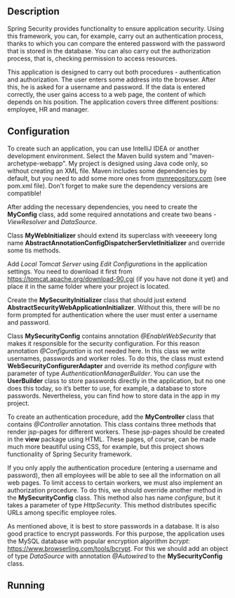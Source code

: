 ## Description

Spring Security provides functionality to ensure application security. Using this framework, you can, for example, carry out an authentication process, thanks to which you can compare the entered password with the password that is stored in the database. You can also carry out the authorization process, that is, checking permission to access resources.

This application is designed to carry out both procedures - authentication and authorization. The user enters some address into the browser. After this, he is asked for a username and password. If the data is entered correctly, the user gains access to a web page, the content of which depends on his position. The application covers three different positions: employee, HR and manager.

## Configuration

To create such an application, you can use IntelliJ IDEA or another development environment. Select the Maven build system and "maven-archetype-webapp". My project is designed using Java code only, so without creating an XML file. Maven includes some dependencies by default, but you need to add some more ones from [mvnrepository.com](https://mvnrepository.com/) (see pom.xml file). Don't forget to make sure the dependency versions are compatible!

After adding the necessary dependencies, you need to create the **MyConfig** class, add some required annotations and create two beans - *ViewResolver* and *DataSource*.

Class **MyWebInitializer** should extend its superclass with veeeeery long name **AbstractAnnotationConfigDispatcherServletInitializer** and override some tis methods.

Add *Local Tomcat Server* using *Edit Configurations* in the application settings. You need to download it first from https://tomcat.apache.org/download-90.cgi (if you have not done it yet) and place it in the same folder where your project is located.

Create the **MySecurityInitializer** class that should just extend **AbstractSecurityWebApplicationInitializer**. Without this, there will be no form prompted for authentication where the user must enter a username and password.

Class **MySecurityConfig** contains annotation *@EnableWebSecurity* that makes it responsible for the security configuration. For this reason annotation *@Configuration* is not needed here. In this class we write usernames, passwords and worker roles. To do this, the class must extend **WebSecurityConfigurerAdapter** and override its method *configure* with parameter of type *AuthenticationManagerBuilder*. You can use the **UserBuilder** class to store passwords directly in the application, but no one does this today, so it’s better to use, for example, a database to store passwords. Nevertheless, you can find how to store data in the app in my project.

To create an authentication procedure, add the **MyController** class that contains *@Controller* annotation. This class contains three methods that render jsp-pages for different workers. These jsp-pages should be created in the **view** package using HTML. These pages, of course, can be made much more beautiful using CSS, for example, but this project shows functionality of Spring Security framework.

If you only apply the authentication procedure (entering a username and password), then all employees will be able to see all the information on all web pages. To limit access to certain workers, we must also implement an authorization procedure. To do this, we should override another method in the **MySecurityConfig** class. This method also has name *configure*, but it takes a parameter of type *HttpSecurity*. This method distributes specific URLs among specific employee roles.

As mentioned above, it is best to store passwords in a database. It is also good practice to encrypt passwords. For this purpose, the application uses the MySQL database with popular encryption algorithm *bcrypt*: https://www.browserling.com/tools/bcrypt. For this we should add an object of type *DataSource* with annotation *@Autowired* to the **MySecurityConfig** class.

## Running
